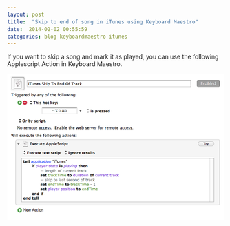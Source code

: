 ```yaml
---
layout: post
title:  "Skip to end of song in iTunes using Keyboard Maestro"
date:  2014-02-02 00:55:59 
categories: blog keyboardmaestro itunes
---
```


If you want to skip a song and mark it as played, you can use the following Applescript Action in Keyboard Maestro. 

![keyboardmaestroscreenshot](/img/itunesskiptoendofsong.png)
